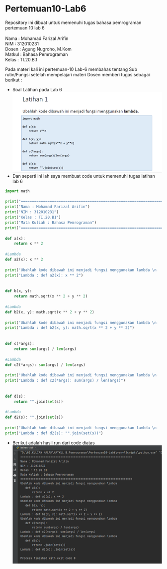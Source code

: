 # Pertemuan10-Lab6

Repository ini dibuat untuk memenuhi tugas bahasa pemrograman pertemuan 10 lab 6<br><br>
Nama : Mohamad Farizal Arifin <br>
NIM : 312010231<br>
Dosen : Agung Nugroho, M.Kom<br>
Matkul : Bahasa Pemrograman<br>
Kelas : TI.20.B.1<br>

Pada materi kali ini pertemuan-10 Lab-6 membahas tentang Sub rutin/Fungsi setelah mempelajari materi Dosen memberi tugas sebagai berikut :<br>
* Soal Latihan pada Lab 6<br>
![latihan](pict/latihan6.PNG)<br>
* Dan seperti ini lah saya membuat code untuk memenuhi tugas latihan lab 6<br>
```python
import math

print("===================================================================")
print("Nama : Mohamad Farizal Arifin")
print("NIM : 312010231")
print("Kelas : TI.20.B1")
print("Mata Kuliah : Bahasa Pemrograman")
print("===================================================================")

def a(x):
    return x ** 2

#Lambda
def a2(x): x ** 2

print("Ubahlah kode dibawah ini menjadi fungsi menggunakan lambda \n   def a(x): \n \t   return x ** 2")
print("Lambda : def a2(x): x ** 2")


def b(x, y):
    return math.sqrt(x ** 2 + y ** 2)

#Lambda
def b2(x, y): math.sqrt(x ** 2 + y ** 2)

print("Ubahlah kode dibawah ini menjadi fungsi menggunakan lambda \n   def b(x, y): \n \t   return math.sqrt(x ** 2 + y ** 2)")
print("Lambda : def b2(x, y): math.sqrt(x ** 2 + y ** 2)")


def c(*args):
    return sum(args) / len(args)

#Lambda
def c2(*args): sum(args) / len(args)

print("Ubahlah kode dibawah ini menjadi fungsi menggunakan lambda \n   def c(*args): \n \t   return sum(args) / len(args)")
print("Lambda : def c2(*args): sum(args) / len(args)")


def d(s):
    return "".join(set(s))

#Lambda
def d2(s): "".join(set(s))

print("Ubahlah kode dibawah ini menjadi fungsi menggunakan lambda \n   def d(s): \n \t   return "".join(set(s))")
print("Lambda : def d2(s): "".join(set(s))")
```
* Berikut adalah hasil run dari code diatas<br>
![hasil-latihan](pict/hasil-latihan.PNG)<br>